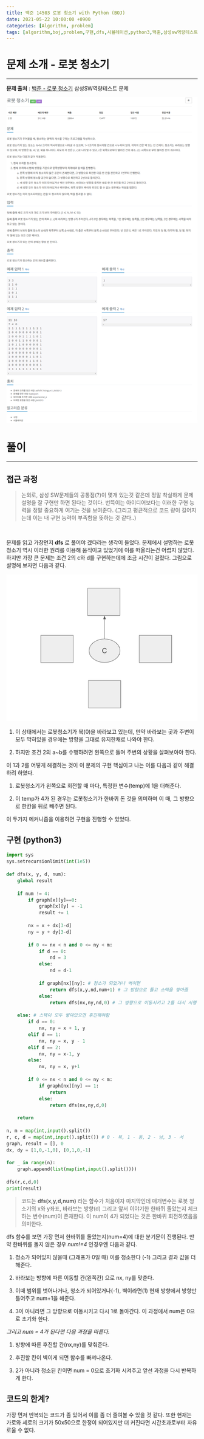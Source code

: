 ```yaml
---
title: 백준 14503 로봇 청소기 with Python (BOJ)
date: 2021-05-22 10:00:00 +0900
categories: [Algorithm, problem]
tags: [algorithm,boj,problem,구현,dfs,시뮬레이션,python3,백준,삼성sw역량테스트]
---
```


# 문제 소개 - 로봇 청소기
---
__문제 출처__ : [백준 - 로봇 청소기](https://www.acmicpc.net/problem/14503) 삼성SW역량테스트 문제

<img src="/assets/img/problems/boj14503.png">

# 풀이
---
## 접근 과정

> 논외로, 삼성 SW문제들의 공통점(?)이 몇개 있는것 같은데 정말 착실하게 문제 설명을 잘 구현만 하면 된다는 것이다. 번뜩이는 아이디어보다는 이러한 구현 능력을 정말 중요하게 여기는 것을 보여준다. (그리고 평균적으로 코드 량이 길어지는데 이는 내 구현 능력이 부족함을 뜻하는 것 같다..)
<br/>

문제를 읽고 가장먼저 __dfs__ 로 풀어야 겠다라는 생각이 들었다. 문제에서 설명하는 로봇청소기 역시 이러한 원리를 이용해 움직이고 있었기에 이를 떠올리는건 어렵지 않았다. 하지만 가장 큰 문제는 조건 2의 c와 d를 구현하는데에 조금 시간이 걸렸다. 그림으로 설명해 보자면 다음과 같다.

<img src="/assets/img/problems/boj14503-2.PNG">

1. 이 상태에서는 로봇청소기가 북(0)을 바라보고 있는데, 만약 바라보는 곳과 주변이 모두 막혀있을 경우에는 방향을 그대로 유지한채로 나와야 한다.

2. 하지만 조건 2의 a~b를 수행하려면 왼쪽으로 돌며 주변의 상황을 살펴보아야 한다.

이 1과 2를 어떻게 해결하는 것이 이 문제의 구현 핵심이고 나는 이를 다음과 같이 해결하려 하였다.

1. 로봇청소기가 왼쪽으로 회전할 때 마다, 특정한 변수(temp)에 1을 더해준다.

2. 이 temp가 4가 된 경우는 로봇청소기가 한바퀴 돈 것을 의미하며 이 때, 그 방향으로 한칸을 뒤로 빼주면 된다.

이 두가지 메커니즘을 이용하면 구현을 진행할 수 있었다.

## 구현 (python3)

```python
import sys
sys.setrecursionlimit(int(1e5))

def dfs(x, y, d, num):
    global result

    if num != 4:
        if graph[x][y]==0:
            graph[x][y] = -1
            result += 1

        nx = x + dx[3-d]
        ny = y + dy[3-d]

        if 0 <= nx < n and 0 <= ny < m:
            if d == 0:
                nd = 3
            else:
                nd = d-1

            if graph[nx][ny]: # 청소가 되었거나 벽이면
                return dfs(x,y,nd,num+1) # 그 방향으로 틀고 스택을 쌓아줌
            else:
                return dfs(nx,ny,nd,0) # 그 방향으로 이동시키고 2를 다시 시행

    else: # 스택이 모두 쌓여있으면 후진해야함
        if d == 0:
            nx, ny = x + 1, y
        elif d == 1:
            nx, ny = x, y - 1
        elif d == 2:
            nx, ny = x-1, y
        else:
            nx, ny = x, y+1

        if 0 <= nx < n and 0 <= ny < m:
            if graph[nx][ny] == 1:
                return
            else:
                return dfs(nx,ny,d,0)

    return

n, m = map(int,input().split())
r, c, d = map(int,input().split()) # 0 - 북, 1 - 동, 2 - 남, 3 - 서
graph, result = [], 0
dx, dy = [1,0,-1,0], [0,1,0,-1]

for _ in range(n):
    graph.append(list(map(int,input().split())))

dfs(r,c,d,0)
print(result)
```
> 코드는 __dfs(x,y,d,num)__ 라는 함수가 처음이자 마지막인데 매개변수는 로봇 청소기의 x와 y좌표, 바라보는 방향(d) 그리고 앞서 이야기한 한바퀴 돌았는지 체크하는 변수(num)이 존재한다. 이 num이 4가 되었다는 것은 한바퀴 회전하였음을 의미한다. 

dfs 함수를 보면 가장 먼저 한바퀴를 돌았는지(num=4)에 대한 분기문이 진행된다. 만약 한바퀴를 돌지 않은 경우 _num!=4_ 인경우엔 다음과 같다.

1. 청소가 되어있지 않을때 (그래프가 0일 때) 이를 청소한다 (-1) 그리고 결과 값을 더해준다.

2. 바라보는 방향에 따른 이동할 칸(왼쪽칸) 으로 nx, ny를 맞춘다.

3. 이때 범위를 벗어나거나, 청소가 되어있거나(-1), 벽이라면(1) 현재 방향에서 방향만 틀어주고 num+1을 해준다.

4. 3이 아니라면 그 방향으로 이동시키고 다시 1로 돌아간다. 이 과정에서 num은 0으로 초기화 한다.

_그리고 num = 4가 된다면 다음 과정을 따른다._

1. 방향에 따른 후진할 칸(nx,ny)를 맞춰준다.

2. 후진할 칸이 벽이게 되면 함수를 빠져나온다.

3. 2가 아니라 청소된 칸이면 num = 0으로 초기화 시켜주고 앞선 과정을 다시 반복하게 한다.

## 코드의 한계?

가장 먼저 반복되는 코드가 좀 있어서 이를 좀 더 줄여볼 수 있을 것 같다. 또한 현재는 가로와 세로의 크기가 50x50으로 한정이 되어있지만 더 커진다면 시간초과로부터 자유로울 수 없다.